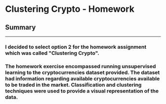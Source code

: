 # Clustering Crypto - Homework

## Summary

---
### I decided to select option 2 for the homework assignment which was called "Clustering Crypto".

### The homework exercise encompassed running unsupervised learning to the cryptocurrencies dataset provided.  The dataset had information regarding available cryptocurrencies available to be traded in the market.  Classification and clustering techniques were used to provide a visual representation of the data.